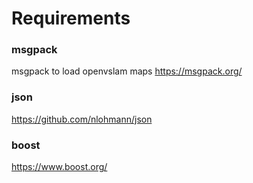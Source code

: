 # Requirements

### msgpack
msgpack to load openvslam maps
https://msgpack.org/

### json
https://github.com/nlohmann/json

### boost
https://www.boost.org/

